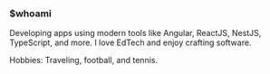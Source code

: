 ### $whoami

Developing apps using modern tools like Angular, ReactJS, NestJS, TypeScript, and more.
I love EdTech and enjoy crafting software.

Hobbies: Traveling, football, and tennis.

<!--
**fplusf/fplusf** is a ✨ _special_ ✨ repository because its `README.md` (this file) appears on your GitHub profile.

Here are some ideas to get you started:

- 🔭 I’m currently working on ...
- 🌱 I’m currently learning ...
- 👯 I’m looking to collaborate on ...
- 🤔 I’m looking for help with ...
- 💬 Ask me about ...
- 📫 How to reach me: ...
- 😄 Pronouns: ...
- ⚡ Fun fact: ...
-->
